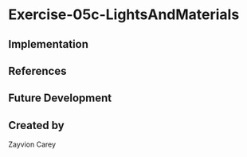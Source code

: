 # Exercise-05c-LightsAndMaterials


## Implementation

## References

## Future Development

## Created by
Zayvion Carey
